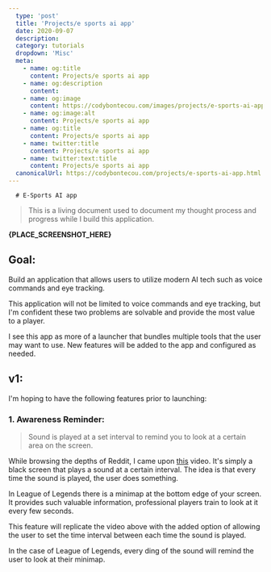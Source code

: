 ```yaml
---
  type: 'post'
  title: 'Projects/e sports ai app'
  date: 2020-09-07
  description: 
  category: tutorials
  dropdown: 'Misc'
  meta:
    - name: og:title
      content: Projects/e sports ai app
    - name: og:description
      content: 
    - name: og:image
      content: https://codybontecou.com/images/projects/e-sports-ai-app.png
    - name: og:image:alt
      content: Projects/e sports ai app
    - name: og:title
      content: Projects/e sports ai app
    - name: twitter:title
      content: Projects/e sports ai app
    - name: twitter:text:title
      content: Projects/e sports ai app
  canonicalUrl: https://codybontecou.com/projects/e-sports-ai-app.html
---
```

      # E-Sports AI app

> This is a living document used to document my thought process and progress while I build this application.

**{PLACE_SCREENSHOT_HERE}**

## Goal:

Build an application that allows users to utilize modern AI tech such as voice commands and eye tracking.

This application will not be limited to voice commands and eye tracking, but I'm confident these two problems are solvable and provide the most value to a player.

I see this app as more of a launcher that bundles multiple tools that the user may want to use. New features will be added to the app and configured as needed.

## v1:

I'm hoping to have the following features prior to launching:

### 1. Awareness Reminder:

> Sound is played at a set interval to remind you to look at a certain area on the screen.

While browsing the depths of Reddit, I came upon [this](https://www.youtube.com/watch?v=lYmgW4UkyZU) video. It's simply a black screen that plays a sound at a certain interval. The idea is that every time the sound is played, the user does something.

In League of Legends there is a minimap at the bottom edge of your screen. It provides such valuable information, professional players train to look at it every few seconds.

This feature will replicate the video above with the added option of allowing the user to set the time interval between each time the sound is played.

In the case of League of Legends, every ding of the sound will remind the user to look at their minimap.
